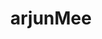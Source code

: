 ---
title: arjunMee
github: https://github.com/arjunMee
mode: light
transition: 1s
score: 69.2
archetype:
- Minimalistic
---